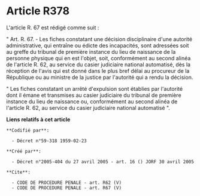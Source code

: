 # Article R378

L'article R. 67 est rédigé comme suit :

" Art. R. 67. - Les fiches constatant une décision disciplinaire d'une autorité administrative, qui entraîne ou édicte des
incapacités, sont adressées soit au greffe du tribunal de première instance du lieu de naissance de la personne physique qui
en est l'objet, soit, conformément au second alinéa de l'article R. 62, au service du casier judiciaire national automatisé,
dès la réception de l'avis qui est donné dans le plus bref délai au procureur de la République ou au ministre de la justice
par l'autorité qui a rendu la décision.

" Les fiches constatant un arrêté d'expulsion sont établies par l'autorité dont il émane et transmises au casier judiciaire
du tribunal de première instance du lieu de naissance ou, conformément au second alinéa de l'article R. 62, au service du
casier judiciaire national automatisé ".

**Liens relatifs à cet article**

	**Codifié par**:

	  - Décret n°59-318 1959-02-23

	**Créé par**:

	  - Décret n°2005-404 du 27 avril 2005 - art. 16 () JORF 30 avril 2005

	**Cite**:

	  - CODE DE PROCEDURE PENALE - art. R62 (V)
	  - CODE DE PROCEDURE PENALE - art. R67 (V)
